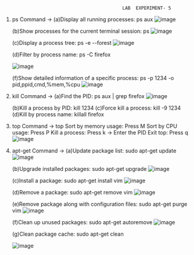 			                              		LAB  EXPERIMENT- 5

1. ps Command -> (a)Display all running processes: ps aux
   ![image](https://github.com/user-attachments/assets/2cbc1f53-3403-41ca-ae1a-a86df53825d8)
   
   (b)Show processes for the current terminal session: ps
   ![image](https://github.com/user-attachments/assets/289034b8-8abe-411f-9d48-e514293f48bb)

   (c)Display a process tree: ps -e --forest
   ![image](https://github.com/user-attachments/assets/2c55c23d-6a6a-4a72-9b51-879de05091d9)

   (d)Filter by process name: ps -C firefox
   
   ![image](https://github.com/user-attachments/assets/f22d6f2b-19d6-420c-9431-6fb57f64becf)

   (f)Show detailed information of a specific process: ps -p 1234 -o pid,ppid,cmd,%mem,%cpu
   ![image](https://github.com/user-attachments/assets/57b998b9-16c1-4439-aed4-a6f45bc55620)
   
3. kill Command -> (a)Find the PID: ps aux | grep firefox
   ![image](https://github.com/user-attachments/assets/5d56ecba-708b-432d-8314-adeebb9d5185)
   
   (b)Kill a process by PID: kill 1234
   (c)Force kill a process: kill -9 1234
   (d)Kill by process name: killall firefox

4. top Command -> top Sort by memory usage: Press M Sort by CPU usage: Press P Kill a process: Press k → Enter the PID Exit top: Press q
   ![image](https://github.com/user-attachments/assets/97d301bb-dd0a-4d76-b37d-0f95f09448ca)

5. apt-get Command -> (a)Update package list: sudo apt-get update
   ![image](https://github.com/user-attachments/assets/0b9ba027-2a9e-4cc3-a428-ed3278fe4a46)
   
   (b)Upgrade installed packages: sudo apt-get upgrade
   ![image](https://github.com/user-attachments/assets/c55b8b25-0222-4344-8492-3b6f03a43e5c)

   (c)Install a package: sudo apt-get install vim
   ![image](https://github.com/user-attachments/assets/99aa9ee1-8597-4869-b5b9-36112679d6a7)

   (d)Remove a package: sudo apt-get remove vim
   ![image](https://github.com/user-attachments/assets/1f278bd0-9495-4d26-8075-1f5917388df0)

   (e)Remove package along with configuration files: sudo apt-get purge vim
   ![image](https://github.com/user-attachments/assets/f35af546-011e-46b8-b1a3-c9a71dca54d7)

   (f)Clean up unused packages: sudo apt-get autoremove
   ![image](https://github.com/user-attachments/assets/3c240b1a-48ee-44a5-a42f-4e4beaab2323)

   (g)Clean package cache: sudo apt-get clean
   
   ![image](https://github.com/user-attachments/assets/6477fde2-2287-40a0-95e2-e17311c0719b)



   






